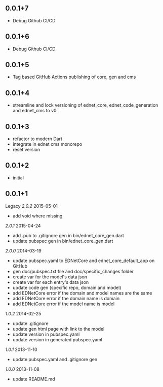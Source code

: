 ## 0.0.1+7 
+ Debug Github CI/CD
 
## 0.0.1+6 
+ Debug Github CI/CD
 
## 0.0.1+5 
+ Tag based GitHub Actions publishing of core, gen and cms

## 0.0.1+4 
+ streamline and lock versioning of ednet_core, ednet_code_generation and ednet_cms to v0.

## 0.0.1+3 
+ refactor to modern Dart
+ integrate in ednet cms monorepo
+ reset version

## 0.0.1+2
+ initial 
## 0.0.1+1
Legacy
*2.0.2* 2015-05-01

+ add void where missing

*2.0.1* 2015-04-24

+ add .pub to .gitignore gen in bin/ednet_core_gen.dart
+ update pubspec gen in bin/ednet_core_gen.dart

*2.0.0* 2014-03-19

+ update pubspec.yaml to EDNetCore and ednet_core_default_app on GitHub
+ gen doc/pubspec.txt file and doc/specific_changes folder
+ create var for the model's data json
+ create var for each entry's data json
+ update code gen (specific repo, domain and model)
+ add EDNetCore error if the domain and model names are the same
+ add EDNetCore error if the domain name is domain
+ add EDNetCore error if the model name is model

*1.0.2* 2014-02-25

+ update .gitignore
+ update gen html page with link to the model
+ update version in pubspec.yaml
+ update version in generated pubspec.yaml

*1.0.1* 2013-11-10

+ update pubspec.yaml and .gitignore gen

*1.0.0* 2013-11-08

+ update README.md

